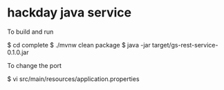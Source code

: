 # hackday java service

To build and run

$ cd complete
$ ./mvnw clean package
$ java -jar target/gs-rest-service-0.1.0.jar

To change the port

$ vi src/main/resources/application.properties 


